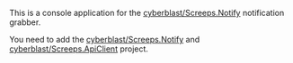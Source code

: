 
This is a console application for the [cyberblast/Screeps.Notify](https://github.com/cyberblast/Screeps.Notify) notification grabber. 

You need to add the [cyberblast/Screeps.Notify](https://github.com/cyberblast/Screeps.Notify) and [cyberblast/Screeps.ApiClient](https://github.com/cyberblast/Screeps.ApiClient) project.
